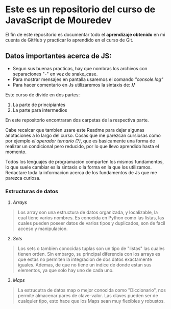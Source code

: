 # Este es un repositorio del curso de JavaScript de Mouredev

El fin de este repositorio es documentar todo el **aprendizaje obtenido** en mi cuenta de GitHub y practicar lo aprendido en el curso de Git.

## Datos importantes acerca de JS:
- Segun sus buenas practicas, hay que nombras los archivos con separaciones "-" en vez de snake_case.
- Para mostrar mensajes en pantalla usaremos el comando *"console.log"*
- Para hacer comentario en Js utilizaremos la sintaxis de: **//**

Este curso de divide en dos partes:
1. La parte de principiantes
2. La parte para intermedios

En este repositorio encontraran dos carpetas de la respectiva parte.

Cabe recalcar que tambien usare este Readme para dejar algunas anotaciones a lo largo del curso. Cosas que me parezcan cursiosas como por ejemplo *el operador ternario (?)*, que es basicamente una forma de realizar un condicional pero reducido, por lo que llevo aprendido hasta el momento.

Todos los lenguajes de programacion comparten los mismos fundamentos, lo que suele cambiar es la sintaxis o la forma en la que los utilizamos. Redactare toda la informacion acerca de los fundamentos de Js que me parezca curiosa.

### Estructuras de datos 
1. *Arrays*
> Los array son una estructura de datos organizada, y localizable, la cual tiene varios nombres. Es conocida en Python como las listas, las cuales pueden poseer datos de varios tipos y duplicados, son de facil acceso y manipulacion.
2. *Sets*
> Los sets o tambien conocidas tuplas son un tipo de "listas" las cuales tienen orden. Sin embargo, su principal diferencia con los arrays es que estas no permiten la integracion de dos datos exactamente iguales. Ademas, de que no tiene un indice de donde estan sus elementos, ya que solo hay uno de cada uno.
3. *Maps*
> La estrucutra de datos map o mejor conocida como "Diccionario", nos permite almacenar pares de clave-valor. Las claves pueden ser de cualquier tipo, esto hace que los Maps sean muy flexibles y robustos.
